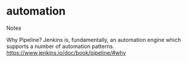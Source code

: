 # automation
Notes

Why Pipeline?
Jenkins is, fundamentally, an automation engine which supports a number of automation patterns.
https://www.jenkins.io/doc/book/pipeline/#why

